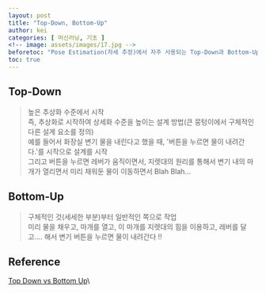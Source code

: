```yaml
---
layout: post
title: "Top-Down, Bottom-Up"
author: kei
categories: [ 머신러닝, 기초 ]
<!-- image: assets/images/17.jpg -->
beforetoc: "Pose Estimation(자세 추정)에서 자주 사용되는 Top-Down과 Bottom-Up의 기본 개념"
toc: true
---
```

## Top-Down
> 높은 추상화 수준에서 시작\
> 즉, 추상화로 시작하여 상세화 수준을 높이는 설계 방법(큰 뭉텅이에서 구체적인 다른 설계 요소를 정의)\
> 예를 들어서 화장실 변기 물을 내린다고 했을 때, '버튼을 누르면 물이 내려간다.'를 시작으로 설계를 시작\
> 그리고 버튼을 누르면 레버가 움직이면서, 지렛대의 원리를 통해서 변기 내의 마개가 열리면서 미리 채워둔 물이 이동하면서 Blah Blah... 

## Bottom-Up
> 구체적인 것(세세한 부분)부터 일반적인 쪽으로 작업\
> 미리 물을 채우고, 마개를 열고, 이 마개를 지렛대의 힘을 이용하고, 레버를 달고.... 해서 변기 버튼을 누르면 물이 내려간다 !!

## Reference
<a href="https://ggodong.tistory.com/211">Top Down vs Bottom Up</a>\
